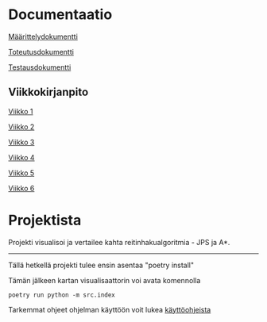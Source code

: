 # Documentaatio

[Määrittelydokumentti](/documentation/Maarittely.md)

[Toteutusdokumentti](/documentation/Toteutus.md)

[Testausdokumentti](/documentation/Testaus.md)

## Viikkokirjanpito

[Viikko 1](documentation/Viikkoraportit/Viikko1.pdf)

[Viikko 2](documentation/Viikkoraportit/Viikko2.pdf)

[Viikko 3](documentation/Viikkoraportit/Viikko3.pdf)

[Viikko 4](documentation/Viikkoraportit/Viikko4.pdf)

[Viikko 5](documentation/Viikkoraportit/Viikko5.pdf)

[Viikko 6](documentation/Viikkoraportit/Viikko6.pdf)

# Projektista

Projekti visualisoi ja vertailee kahta reitinhakualgoritmia - JPS ja A*. 

---

Tällä hetkellä projekti tulee ensin asentaa "poetry install"

Tämän jälkeen kartan visualisaattorin voi avata komennolla 

`poetry run python -m src.index`

Tarkemmat ohjeet ohjelman käyttöön voit lukea [käyttöohjeista](documentation/Kayttoohje.md)